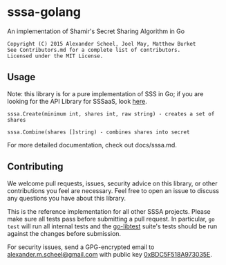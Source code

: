 # sssa-golang
An implementation of Shamir's Secret Sharing Algorithm in Go  

    Copyright (C) 2015 Alexander Scheel, Joel May, Matthew Burket  
    See Contributors.md for a complete list of contributors.  
    Licensed under the MIT License.  

## Usage
Note: this library is for a pure implementation of SSS in Go;
if you are looking for the API Library for SSSaaS, look [here](https://github.com/SSSAAS/sssaas-golang).

    sssa.Create(minimum int, shares int, raw string) - creates a set of shares

    sssa.Combine(shares []string) - combines shares into secret

For more detailed documentation, check out docs/sssa.md.

## Contributing
We welcome pull requests, issues, security advice on this library, or other contributions you feel are necessary. Feel free to open an issue to discuss any questions you have about this library.

This is the reference implementation for all other SSSA projects. Please make
sure all tests pass before submitting a pull request. In particular, `go test`
will run all internal tests and the [go-libtest](https://github.com/SSSAAS/go-libtest)
suite's tests should be run against the changes before submission.

For security issues, send a GPG-encrypted email to <alexander.m.scheel@gmail.com> with public key [0xBDC5F518A973035E](https://pgp.mit.edu/pks/lookup?op=vindex&search=0xBDC5F518A973035E).

